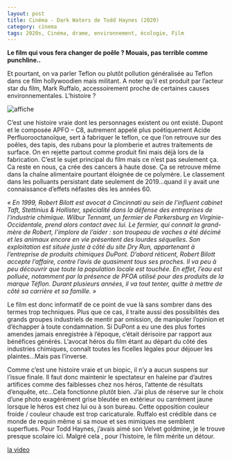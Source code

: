 ```yaml
---
layout: post
title: Cinéma - Dark Waters de Todd Haynes (2020)
category: cinema
tags: 2020s, Cinéma, drame, environnement, écologie, Film
---
```


**Le film qui vous fera changer de poêle ? Mouais, pas terrible comme punchline..**

Et pourtant, on va parler Teflon ou plutôt pollution généralisée au Teflon dans ce film hollywoodien mais militant. A noter qu’il est produit par l’acteur star du film, Mark Ruffalo, accessoirement proche de certaines causes environnementales. L’histoire ?

![affiche](https://cheziceman.files.wordpress.com/2020/03/dark-waters.jpg)

C’est une histoire vraie dont les personnages existent ou ont existé. Dupont et le composée APFO – C8, autrement appelé plus poétiquement Acide Perfluorooctanoïque, sert à fabriquer le teflon, ce que l’on retrouve sur des poêles, des tapis, des rubans pour la plomberie et autres traitements de surface. On en rejette partout comme produit fini mais déjà lors de la fabrication. C’est le sujet principal du film mais ce n’est pas seulement ça. Ca reste en nous, ça crée des cancers à haute dose. Ça se retrouve même dans la chaîne alimentaire pourtant éloignée de ce polymère. Le classement dans les polluants persistant date seulement de 2019…quand il y avait une connaissance d’effets néfastes dès les années 60.

*« En 1999, Robert Bilott est avocat à Cincinnati au sein de l’influent cabinet Taft, Stettinius & Hollister, spécialité dans la défense des entreprises de l’industrie chimique. Wilbur Tennant, un fermier de Parkersburg en Virginie-Occidentale, prend alors contact avec lui. Le fermier, qui connait la grand-mère de Robert, l’implore de l’aider : son troupeau de vaches a été décimé et les animaux encore en vie présentent des lourdes séquelles. Son exploitation est située juste à côté du site Dry Run, appartenant à l’entreprise de produits chimiques DuPont. D’abord réticent, Robert Bilott accepte l’affaire, contre l’avis de quasiment tous ses proches. Il va peu à peu découvrir que toute la population locale est touchée. En effet, l’eau est polluée, notamment par la présence de PFOA utilisé pour des produits de la marque Téflon. Durant plusieurs années, il va tout tenter, quitte à mettre de côté sa carrière et sa famille. »*

Le film est donc informatif de ce point de vue là sans sombrer dans des termes trop techniques. Plus que ce cas, il traite aussi des possibilités des grands groupes industriels de mentir par omission, de manipuler l’opinion et d’échapper à toute condamnation. Si DuPont a eu une des plus fortes amendes jamais enregistrée à l’époque, c’était dérisoire par rapport aux bénéfices générés. L’avocat héros du film étant au départ du côté des industries chimiques, connaît toutes les ficelles légales pour déjouer les plaintes…Mais pas l’inverse.

Comme c’est une histoire vraie et un biopic, il n’y a aucun suspens sur l’issue finale. Il faut donc maintenir le spectateur en haleine par d’autres artifices comme des faiblesses chez nos héros, l’attente de résultats d’enquête, etc…Cela fonctionne plutôt bien. J’ai plus de réserve sur le choix d’une photo exagérément grise bleutée en extérieur ou carrément jaune lorsque le héros est chez lui ou à son bureau. Cette opposition couleur froide / couleur chaude est trop caricaturale. Ruffalo est crédible dans ce monde de requin même si sa moue et ses mimiques me semblent superflues. Pour Todd Haynes, j’avais aimé son Velvet goldmine, je le trouve presque scolaire ici. Malgré cela , pour l’histoire, le film mérite un détour.

[la video](https://youtu.be/Il2EggMmRDU)
